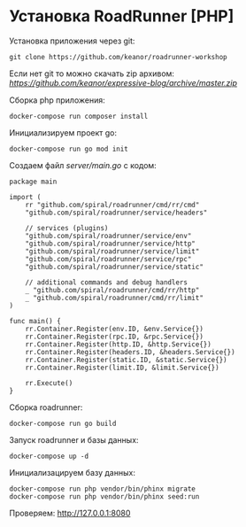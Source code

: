 # Установка RoadRunner [PHP]

Установка приложения через git:

    git clone https://github.com/keanor/roadrunner-workshop
    
Если нет git то можно скачать zip архивом: _https://github.com/keanor/expressive-blog/archive/master.zip_

Сборка php приложения:

    docker-compose run composer install
    
Инициализируем проект go:

    docker-compose run go mod init
   
Создаем файл _server/main.go_ с кодом:

```golang
package main

import (
    rr "github.com/spiral/roadrunner/cmd/rr/cmd"
    "github.com/spiral/roadrunner/service/headers"

    // services (plugins)
    "github.com/spiral/roadrunner/service/env"
    "github.com/spiral/roadrunner/service/http"
    "github.com/spiral/roadrunner/service/limit"
    "github.com/spiral/roadrunner/service/rpc"
    "github.com/spiral/roadrunner/service/static"

    // additional commands and debug handlers
    _ "github.com/spiral/roadrunner/cmd/rr/http"
    _ "github.com/spiral/roadrunner/cmd/rr/limit"
)

func main() {
    rr.Container.Register(env.ID, &env.Service{})
    rr.Container.Register(rpc.ID, &rpc.Service{})
    rr.Container.Register(http.ID, &http.Service{})
    rr.Container.Register(headers.ID, &headers.Service{})
    rr.Container.Register(static.ID, &static.Service{})
    rr.Container.Register(limit.ID, &limit.Service{})

    rr.Execute()
}
```

Сборка roadrunner:

    docker-compose run go build
    
Запуск roadrunner и базы данных:

    docker-compose up -d
    
Инициализацируем базу данных:

    docker-compose run php vendor/bin/phinx migrate
    docker-compose run php vendor/bin/phinx seed:run
    
Проверяем: http://127.0.0.1:8080
